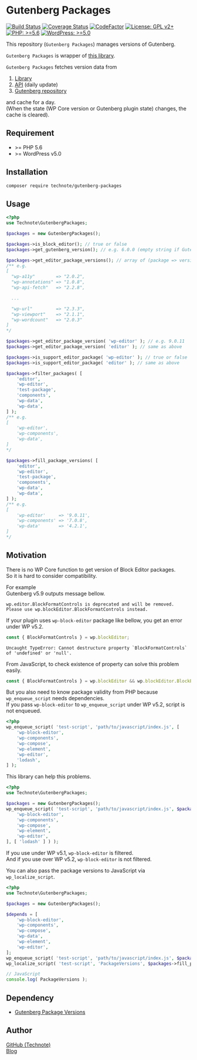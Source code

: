 # Gutenberg Packages

[![Build Status](https://travis-ci.com/technote-space/gutenberg-packages.svg?branch=master)](https://travis-ci.com/technote-space/gutenberg-packages)
[![Coverage Status](https://coveralls.io/repos/github/technote-space/gutenberg-packages/badge.svg?branch=master)](https://coveralls.io/github/technote-space/gutenberg-packages?branch=master)
[![CodeFactor](https://www.codefactor.io/repository/github/technote-space/gutenberg-packages/badge)](https://www.codefactor.io/repository/github/technote-space/gutenberg-packages)
[![License: GPL v2+](https://img.shields.io/badge/License-GPL%20v2%2B-blue.svg)](http://www.gnu.org/licenses/gpl-2.0.html)
[![PHP: >=5.6](https://img.shields.io/badge/PHP-%3E%3D5.6-orange.svg)](http://php.net/)
[![WordPress: >=5.0](https://img.shields.io/badge/WordPress-%3E%3D5.0-brightgreen.svg)](https://wordpress.org/)

This repository (`Gutenberg Packages`) manages versions of Gutenberg.  

`Gutenberg Packages` is wrapper of [this library](https://github.com/technote-space/gutenberg-package-versions).

`Gutenberg Packages` fetches version data from
1. [Library]((https://github.com/technote-space/gutenberg-package-versions))
2. [API](https://github.com/technote-space/gutenberg-package-versions/tree/gh-pages#api) (daily update)  
3. [Gutenberg repository](https://github.com/WordPress/gutenberg)

and cache for a day.  
(When the state (WP Core version or Gutenberg plugin state) changes, the cache is cleared).

## Requirement
- \>= PHP 5.6
- \>= WordPress v5.0

## Installation
```bash
composer require technote/gutenberg-packages
```

## Usage
```php
<?php
use Technote\GutenbergPackages;

$packages = new GutenbergPackages();

$packages->is_block_editor(); // true or false
$packages->get_gutenberg_version(); // e.g. 6.0.0 (empty string if Gutenberg plugin is not activated)

$packages->get_editor_package_versions(); // array of (package => version), false if block editor is invalid
/** e.g.
[
  "wp-a11y"        => "2.0.2",
  "wp-annotations" => "1.0.8",
  "wp-api-fetch"   => "2.2.8",

  ...

  "wp-url"         => "2.3.3",
  "wp-viewport"    => "2.1.1",
  "wp-wordcount"   => "2.0.3"
]
*/

$packages->get_editor_package_version( 'wp-editor' ); // e.g. 9.0.11
$packages->get_editor_package_version( 'editor' ); // same as above

$packages->is_support_editor_package( 'wp-editor' ); // true or false
$packages->is_support_editor_package( 'editor' ); // same as above

$packages->filter_packages( [
	'editor',
	'wp-editor',
	'test-package',
	'components',
	'wp-data',
	'wp-data',
] );
/** e.g.
[
	'wp-editor',
	'wp-components',
	'wp-data',
]
*/

$packages->fill_package_versions( [
	'editor',
	'wp-editor',
	'test-package',
	'components',
	'wp-data',
	'wp-data',
] );
/** e.g.
[
	'wp-editor'     => '9.0.11',
	'wp-components' => '7.0.8',
	'wp-data'       => '4.2.1',
]
*/
```

## Motivation
There is no WP Core function to get version of Block Editor packages.  
So it is hard to consider compatibility.  

For example  
Gutenberg v5.9 outputs message bellow.
```
wp.editor.BlockFormatControls is deprecated and will be removed. Please use wp.blockEditor.BlockFormatControls instead.
```
If your plugin uses `wp-block-editor` package like bellow, you get an error under WP v5.2.
```js
const { BlockFormatControls } = wp.blockEditor;
```
```
Uncaught TypeError: Cannot destructure property `BlockFormatControls` of 'undefined' or 'null'.
```
From JavaScript, to check existence of property can solve this problem easily.
```js
const { BlockFormatControls } = wp.blockEditor && wp.blockEditor.BlockEdit ? wp.blockEditor : wp.editor;
```

But you also need to know package validity from PHP because `wp_enqueue_script` needs dependencies.  
If you pass `wp-block-editor` to `wp_enqueue_script` under WP v5.2, script is not enqueued.
```php
<?php
wp_enqueue_script( 'test-script', 'path/to/javascript/index.js', [
	'wp-block-editor',
	'wp-components',
	'wp-compose',
	'wp-element',
	'wp-editor',
	'lodash',
] );
```

This library can help this problems.
```php
<?php
use Technote\GutenbergPackages;

$packages = new GutenbergPackages();
wp_enqueue_script( 'test-script', 'path/to/javascript/index.js', $packages->filter_packages( [
	'wp-block-editor',
	'wp-components',
	'wp-compose',
	'wp-element',
	'wp-editor',
], [ 'lodash' ] ) );
```
If you use under WP v5.1, `wp-block-editor` is filtered.  
And if you use over WP v5.2, `wp-block-editor` is not filtered.

You can also pass the package versions to JavaScript via `wp_localize_script`.  
```php
<?php
use Technote\GutenbergPackages;

$packages = new GutenbergPackages();

$depends = [
	'wp-block-editor',
	'wp-components',
	'wp-compose',
	'wp-data',
	'wp-element',
	'wp-editor',
];
wp_enqueue_script( 'test-script', 'path/to/javascript/index.js', $packages->filter_packages( $depends, [ 'lodash' ] ) );
wp_localize_script( 'test-script', 'PackageVersions', $packages->fill_package_versions( $depends) );
```
```js
// JavaScript
console.log( PackageVersions );
```
## Dependency
- [Gutenberg Package Versions](https://github.com/technote-space/gutenberg-package-versions)

## Author
[GitHub (Technote)](https://github.com/technote-space)  
[Blog](https://technote.space)
